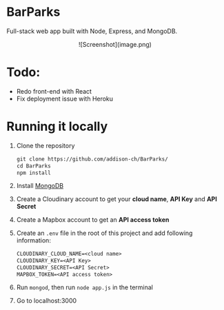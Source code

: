 # BarParks
Full-stack web app built with Node, Express, and MongoDB. 

<p align="center">
![Screenshot](image.png)
</p>


# Todo:
- Redo front-end with React
- Fix deployment issue with Heroku

# Running it locally
1. Clone the repository

   ```
   git clone https://github.com/addison-ch/BarParks/
   cd BarParks
   npm install 
   ```

2. Install [MongoDB](https://www.mongodb.com/)

3. Create a Cloudinary account to get your **cloud name**, **API Key** and **API Secret**

4. Create a Mapbox account to get an **API access token**

5. Create an `.env` file in the root of this project and add following information:

   ```
   CLOUDINARY_CLOUD_NAME=<cloud name>
   CLOUDINARY_KEY=<API Key>
   CLOUDINARY_SECRET=<API Secret>
   MAPBOX_TOKEN=<API access token>
   ```

6. Run `mongod`, then run  `node app.js` in the terminal
7. Go to localhost:3000
